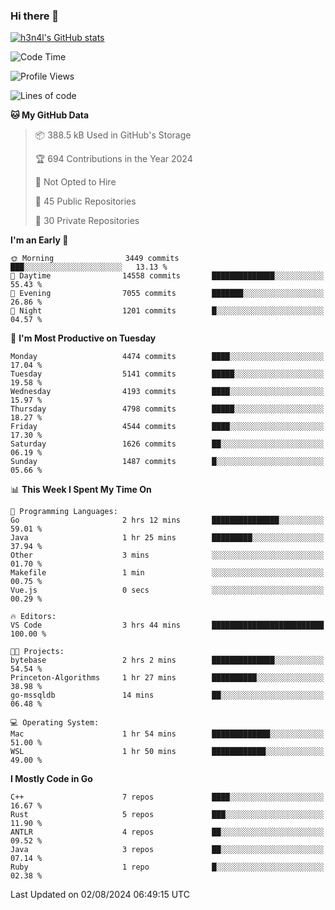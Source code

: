 ### Hi there 👋

[![h3n4l's GitHub stats](https://github-readme-stats.vercel.app/api?username=h3n4l&count_private=true&show_icons=true&theme=radical)](https://github.com/h3n4l/github-readme-stats)

<!--START_SECTION:waka-->
![Code Time](http://img.shields.io/badge/Code%20Time-1%2C886%20hrs%2055%20mins-blue)

![Profile Views](http://img.shields.io/badge/Profile%20Views-0-blue)

![Lines of code](https://img.shields.io/badge/From%20Hello%20World%20I%27ve%20Written-10.4%20million%20lines%20of%20code-blue)

**🐱 My GitHub Data** 

> 📦 388.5 kB Used in GitHub's Storage 
 > 
> 🏆 694 Contributions in the Year 2024
 > 
> 🚫 Not Opted to Hire
 > 
> 📜 45 Public Repositories 
 > 
> 🔑 30 Private Repositories 
 > 
**I'm an Early 🐤** 

```text
🌞 Morning                3449 commits        ███░░░░░░░░░░░░░░░░░░░░░░   13.13 % 
🌆 Daytime                14558 commits       ██████████████░░░░░░░░░░░   55.43 % 
🌃 Evening                7055 commits        ███████░░░░░░░░░░░░░░░░░░   26.86 % 
🌙 Night                  1201 commits        █░░░░░░░░░░░░░░░░░░░░░░░░   04.57 % 
```
📅 **I'm Most Productive on Tuesday** 

```text
Monday                   4474 commits        ████░░░░░░░░░░░░░░░░░░░░░   17.04 % 
Tuesday                  5141 commits        █████░░░░░░░░░░░░░░░░░░░░   19.58 % 
Wednesday                4193 commits        ████░░░░░░░░░░░░░░░░░░░░░   15.97 % 
Thursday                 4798 commits        █████░░░░░░░░░░░░░░░░░░░░   18.27 % 
Friday                   4544 commits        ████░░░░░░░░░░░░░░░░░░░░░   17.30 % 
Saturday                 1626 commits        ██░░░░░░░░░░░░░░░░░░░░░░░   06.19 % 
Sunday                   1487 commits        █░░░░░░░░░░░░░░░░░░░░░░░░   05.66 % 
```


📊 **This Week I Spent My Time On** 

```text
💬 Programming Languages: 
Go                       2 hrs 12 mins       ███████████████░░░░░░░░░░   59.01 % 
Java                     1 hr 25 mins        █████████░░░░░░░░░░░░░░░░   37.94 % 
Other                    3 mins              ░░░░░░░░░░░░░░░░░░░░░░░░░   01.70 % 
Makefile                 1 min               ░░░░░░░░░░░░░░░░░░░░░░░░░   00.75 % 
Vue.js                   0 secs              ░░░░░░░░░░░░░░░░░░░░░░░░░   00.29 % 

🔥 Editors: 
VS Code                  3 hrs 44 mins       █████████████████████████   100.00 % 

🐱‍💻 Projects: 
bytebase                 2 hrs 2 mins        ██████████████░░░░░░░░░░░   54.54 % 
Princeton-Algorithms     1 hr 27 mins        ██████████░░░░░░░░░░░░░░░   38.98 % 
go-mssqldb               14 mins             ██░░░░░░░░░░░░░░░░░░░░░░░   06.48 % 

💻 Operating System: 
Mac                      1 hr 54 mins        █████████████░░░░░░░░░░░░   51.00 % 
WSL                      1 hr 50 mins        ████████████░░░░░░░░░░░░░   49.00 % 
```

**I Mostly Code in Go** 

```text
C++                      7 repos             ████░░░░░░░░░░░░░░░░░░░░░   16.67 % 
Rust                     5 repos             ███░░░░░░░░░░░░░░░░░░░░░░   11.90 % 
ANTLR                    4 repos             ██░░░░░░░░░░░░░░░░░░░░░░░   09.52 % 
Java                     3 repos             ██░░░░░░░░░░░░░░░░░░░░░░░   07.14 % 
Ruby                     1 repo              █░░░░░░░░░░░░░░░░░░░░░░░░   02.38 % 
```




 Last Updated on 02/08/2024 06:49:15 UTC
<!--END_SECTION:waka-->

